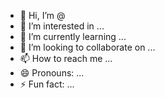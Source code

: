 - 👋 Hi, I’m @
- 👀 I’m interested in ...
- 🌱 I’m currently learning ...
- 💞️ I’m looking to collaborate on ...
- 📫 How to reach me ...
- 😄 Pronouns: ...
- ⚡ Fun fact: ...

<!---
DidarYunusov/DidarYunusov is a ✨ special ✨ repository because its `README.md` (this file) appears on your GitHub profile.
You can click the Preview link to take a look at your changes.
--->
